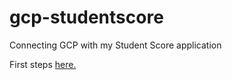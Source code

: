 # gcp-studentscore
Connecting GCP with my Student Score application

First steps [here.](https://cloud.google.com/firestore/docs/create-database-server-client-library?hl=en#python)
